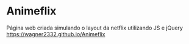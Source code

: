 # Animeflix
Página web criada simulando o layout da netflix utilizando JS e jQuery <br>
https://wagner2332.github.io/Animeflix
